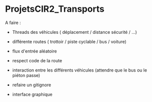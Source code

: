 # ProjetsCIR2_Transports

A faire :
- Threads des véhicules ( déplacement / distance sécurité / ...)
- différente routes ( trottoir / piste cyclable / bus / voiture)
- flux d'entrée aléatoire
- respect code de la route
- interaction entre les différents véhicules (attendre que le bus ou le piéton passe)

- refaire un gitignore

  
- interface graphique
